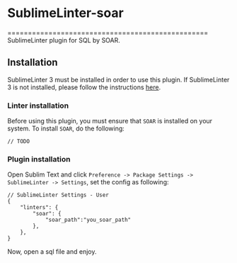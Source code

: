 # SublimeLinter-soar
=================================================
SublimeLinter plugin for SQL by SOAR.

## Installation
SublimeLinter 3 must be installed in order to use this plugin. If SublimeLinter 3 is not installed, please follow the instructions [here](http://sublimelinter.readthedocs.org/en/latest/installation.html).

### Linter installation
Before using this plugin, you must ensure that `SOAR` is installed on your system. To install `SOAR`, do the following:

```
// TODO
```

### Plugin installation
Open Sublim Text and click `Preference -> Package Settings -> SublimeLinter -> Settings`, set the config as following:

```
// SublimeLinter Settings - User
{
	"linters": {
        "soar": {
            "soar_path":"you_soar_path"
        },
    },
}

```

Now, open a sql file and enjoy.
